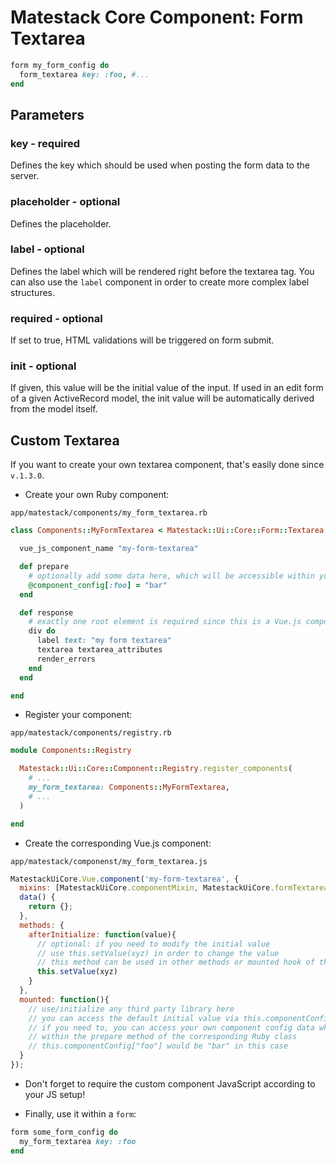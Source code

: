 # Matestack Core Component: Form Textarea


```ruby
form my_form_config do
  form_textarea key: :foo, #...
end
```

## Parameters

### key - required

Defines the key which should be used when posting the form data to the server.

### placeholder - optional

Defines the placeholder.

### label - optional

Defines the label which will be rendered right before the textarea tag. You can also use the `label` component in order to create more complex label structures.

### required - optional

If set to true, HTML validations will be triggered on form submit.

### init - optional

If given, this value will be the initial value of the input. If used in an edit form of a given ActiveRecord model, the init value will be automatically derived from the model itself.

## Custom Textarea

If you want to create your own textarea component, that's easily done since `v.1.3.0`.

- Create your own Ruby component:

`app/matestack/components/my_form_textarea.rb`

```ruby
class Components::MyFormTextarea < Matestack::Ui::Core::Form::Textarea::Base

  vue_js_component_name "my-form-textarea"

  def prepare
    # optionally add some data here, which will be accessible within your Vue.js component
    @component_config[:foo] = "bar"
  end

  def response
    # exactly one root element is required since this is a Vue.js component template
    div do
      label text: "my form textarea"
      textarea textarea_attributes
      render_errors
    end
  end

end
```

- Register your component:

`app/matestack/components/registry.rb`

```ruby
module Components::Registry

  Matestack::Ui::Core::Component::Registry.register_components(
    # ...
    my_form_textarea: Components::MyFormTextarea,
    # ...
  )

end
```

- Create the corresponding Vue.js component:

`app/matestack/componenst/my_form_textarea.js`

```javascript
MatestackUiCore.Vue.component('my-form-textarea', {
  mixins: [MatestackUiCore.componentMixin, MatestackUiCore.formTextareaMixin],
  data() {
    return {};
  },
  methods: {
    afterInitialize: function(value){
      // optional: if you need to modify the initial value
      // use this.setValue(xyz) in order to change the value
      // this method can be used in other methods or mounted hook of this component as well!
      this.setValue(xyz)
    }
  },
  mounted: function(){
    // use/initialize any third party library here
    // you can access the default initial value via this.componentConfig["init_value"]
    // if you need to, you can access your own component config data which added
    // within the prepare method of the corresponding Ruby class
    // this.componentConfig["foo"] would be "bar" in this case
  }
});

```

- Don't forget to require the custom component JavaScript according to your JS setup!

- Finally, use it within a `form`:

```ruby
form some_form_config do
  my_form_textarea key: :foo
end
```
